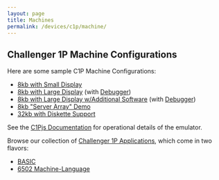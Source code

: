 ```yaml
---
layout: page
title: Machines
permalink: /devices/c1p/machine/
---
```


Challenger 1P Machine Configurations
------------------------------------

Here are some sample C1P Machine Configurations:

- [8kb with Small Display](8kb/small/)
- [8kb with Large Display](8kb/large/) (with [Debugger](8kb/large/debugger/))
- [8kb with Large Display w/Additional Software](8kb/all/) (with [Debugger](8kb/all/debugger/))
- [8kb "Server Array" Demo](8kb/array/)
- [32kb with Diskette Support](32kb/)

See the [C1Pjs Documentation](/pubs/c1pjs/) for operational details of the emulator.

Browse our collection of [Challenger 1P Applications](/apps/c1p/), which come in two flavors:

- [BASIC](/apps/c1p/BASIC/)
- [6502 Machine-Language](/apps/c1p/6502/)
